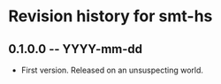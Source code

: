 # Revision history for smt-hs

## 0.1.0.0 -- YYYY-mm-dd

* First version. Released on an unsuspecting world.
